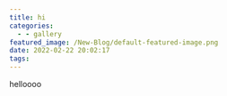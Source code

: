 ```yaml
---
title: hi
categories:
  - - gallery
featured_image: /New-Blog/default-featured-image.png
date: 2022-02-22 20:02:17
tags:
---
```



helloooo